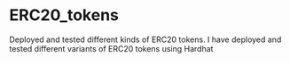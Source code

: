 # ERC20_tokens
Deployed and tested different kinds of ERC20 tokens.
I have deployed and tested different variants of ERC20 tokens using Hardhat
